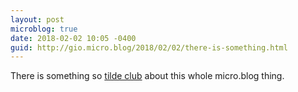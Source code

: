 ```yaml
---
layout: post
microblog: true
date: 2018-02-02 10:05 -0400
guid: http://gio.micro.blog/2018/02/02/there-is-something.html
---
```

There is something so [tilde club](https://medium.com/message/tilde-club-i-had-a-couple-drinks-and-woke-up-with-1-000-nerds-a8904f0a2ebf) about this whole micro.blog thing.

